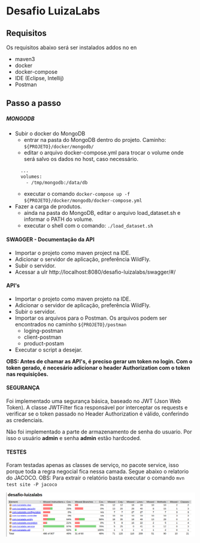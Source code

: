 # Desafio LuizaLabs

## Requisitos
Os requisitos abaixo será ser instalados addos no en

+ maven3
+ docker
+ docker-compose
+ IDE (Eclipse, Intellij)
+ Postman
 
## Passo a passo

##### MONGODB
 
 - Subir o docker do MongoDB
   - entrar na pasta do MongoDB dentro do projeto. Caminho: ``${PROJETO}/docker/mongodb/``
   - editar o arquivo docker-compose.yml para trocar o volume onde será salvo os dados no host, caso necessário.
    ```
      ...
      volumes: 
        - /tmp/mongodb:/data/db
    ```
   - executar o comando ``docker-compose up -f ${PROJETO}/docker/mongodb/docker-compose.yml``
 - Fazer a carga de produtos.
   - ainda na pasta do MongoDB, editar o arquivo load_dataset.sh e informar o PATH do volume.
   - executar o shell com o comando: ``./load_dataset.sh``

#### SWAGGER - Documentação da API

- Importar o projeto como maven project na IDE.
- Adicionar o servidor de aplicação, preferência WildFly.
- Subir o servidor.
- Acessar a ulr http://localhost:8080/desafio-luizalabs/swagger/#/

#### API's
- Importar o projeto como maven projeto na IDE.
- Adicionar o servidor de aplicação, preferência WildFly.
- Subir o servidor.
- Importar os arquivos para o Postman. Os arquivos podem ser encontrados no caminho ``${PROJETO}/postman``
  - loging-postman
  - client-postman
  - product-postam
- Executar o script a desejar.

**OBS: Antes de chamar as API's, é preciso gerar um token no login. Com o token gerado, é necesário adicionar o header Authorization com o token nas requisições.**

#### SEGURANÇA

Foi implementado uma segurança básica, baseado no JWT (Json Web Token). A classe JWTFilter fica responsável por interceptar os requests e verificar se o token passado no Header Authorization é válido, conferindo as credenciais.

Não foi implementado a parte de armazenamento de senha do usuario. Por isso o usuário **admin** e senha **admin** estão hardcoded.

#### TESTES

Foram testadas apenas as classes de serviço, no pacote service, isso porque toda a regra negocial fica nessa camada. Segue abaixo o relatorio do JACOCO.
OBS: Para extrair o relatório basta executar o comando ``mvn test site -P jacoco``

![Alt Relatório Jacoco](./assets/testes.png)

